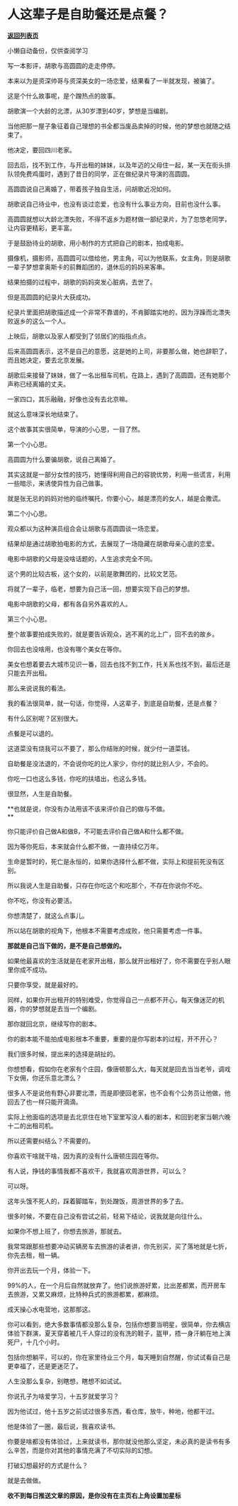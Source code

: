 # 人这辈子是自助餐还是点餐？

[**返回列表页**](/gzh/记忆承载3)

小懒自动备份，仅供查阅学习

写一本影评，胡歌与高圆圆的走走停停。

本来以为是资深帅哥与资深美女的一场恋爱，结果看了一半就发现，被骗了。  

这是个什么故事呢，是个蹭热点的故事。  

胡歌演一个大龄的北漂，从30岁漂到40岁，梦想是当编剧。  

当他把那一屋子象征着自己理想的书全都当废品卖掉的时候，他的梦想也就随之结束了。  

他决定，要回四川老家。

回去后，找不到工作，与开出租的妹妹，以及年迈的父母住一起，某一天在街头排队领免费鸡蛋时，遇到了昔日的同学，正在做纪录片导演的高圆圆。

高圆圆说自己离婚了，带着孩子独自生活，问胡歌近况如何。

胡歌说自己待业中，也没有谈过恋爱，也没有什么事业方向，目前也没什么事。  

高圆圆就想以大龄北漂失败，不得不返乡为题材做一部纪录片，为了忽悠老同学，让内容更精彩，更丰富。  

于是鼓励待业的胡歌，用小制作的方式把自己的剧本，拍成电影。

摄像机，摄影师，高圆圆可以借给他，男主角，可以为他联系，女主角，则是胡歌一辈子梦想拿奥斯卡的前舞蹈团的，退休后的妈妈来客串。  

结果拍摄的过程中，胡歌的妈妈突发心脏病，去世了。  

但是高圆圆的纪录片大获成功。

纪录片里面把胡歌描述成一个非常不靠谱的，不肯脚踏实地的，因为浮躁而北漂失败返乡的这么一个人。  

上映后，胡歌以及家人都受到了邻居们的指指点点。  

后来高圆圆表示，这不是自己的意愿，这是她的上司，非要那么做，她也辞职了，而且她决定，要去北京发展。

胡歌后来接替了妹妹，做了一名出租车司机，在路上，遇到了高圆圆，还有她那个声称已经离婚的丈夫。  

一家四口，其乐融融，好像也没有去北京嘛。

就这么意味深长地结束了。  

这个故事其实很简单，导演的小心思，一目了然。  

第一个小心思。  

高圆圆为什么要骗胡歌，说自己离婚了。  

其实这就是一部分女性的技巧，她懂得利用自己的容貌优势，利用一些谎言，利用一些暗示，来诱使异性为自己做事。  

就是张无忌的妈妈对他的临终嘱托，你要小心，越是漂亮的女人，越是会撒谎。  

第二个小心思。  

观众都以为这种演员组合会让胡歌与高圆圆谈一场恋爱。  

结果却是通过胡歌拍电影的方式，去展现了一场隐藏在胡歌母亲心底的恋爱。

电影中胡歌的父母是没啥话题的，人生追求完全不同。  

这个男的比较古板，这个女的，以前是歌舞团的，比较文艺范。

将就了一辈子，临老，想要为自己活一回，想要实现下自己的梦想。  

电影中胡歌的父母，都有各自另外喜欢的人。  

第三个小心思。  

整个故事要拍成失败的，就是要告诉观众，逃不离的北上广，回不去的故乡。  

你回去也没啥用，也没有哪个美女在等你。  

美女也想着要去大城市见识一番，回去也找不到工作，托关系也找不到，最后还是只能去开出租。

那么来说说我的看法。  

我的看法很简单，就一句话，你觉得，人这辈子，到底是自助餐，还是点餐？

有什么区别呢？区别很大。  

点餐是可以退的。

这道菜没有烧我可以不要了，那么你结账的时候，就少付一道菜钱。  

自助餐是没法退的，不会说你吃的比人家少，你付的就比别人少，不会的。

你吃一口也这么多钱，你吃的扶墙出，也这么多钱。

很显然，人生是自助餐。  

 **也就是说，你没有办法用该不该来评价自己的做与不做。  
**

你只能评价自己做A和做B，不可能去评价自己做A和什么都不做。

因为等你死后，本来就会什么都不做，一直持续亿万年。  

生命是暂时的，死亡是永恒的，如果你选择什么都不做，实际上和提前死没有区别。

所以我说人生是自助餐，只存在你吃这个和吃那个，不存在你说你不吃。  

你不吃，你没有必要活。

你想清楚了，就这么点事儿。  

所以站在胡歌的视角下，他根本不需要考虑成败，他只需要考虑一件事。  

 **那就是自己当下做的，是不是自己想做的。**

如果他最喜欢的生活就是在老家开出租，那么就开出租好了，你不需要在乎别人眼里你成不成功。  

只要你享受，就是最好的。  

同样，如果你开出租开的特别难受，你觉得自己一点都不开心，每天像迷茫的机器，你的梦想就是去当一个编剧。  

那你就回北京，继续写你的剧本。

你的剧本能不能拍成电影根本不重要，重要的是你写剧本的过程，开不开心？  

我们很多时候，提出来的选择是胡扯的。  

你想想看，假如你在老家有个庄园，像唐顿那么大，每天就是回去当当老爷，调戏下女佣，你还乐意北漂么？

很多人不是说他有野心非要北漂，而是即便回老家，也不会有个公务员让他做，他回去了也一样只能开滴滴。

实际上他面临的选项是去北京住在地下室里写没人看的剧本，和回到老家当朝六晚十二的出租司机。

所以还需要纠结么？不需要的。  

你喜欢干啥就干啥，因为真的没有什么唐顿庄园在等你。

有人说，挣钱的事情我都不喜欢干，我就喜欢周游世界，可以么？  

可以呀。

这年头饿不死人的，踩着脚踏车，到处蹭饭，周游世界的多了去。

很多时候，不要在自己没有尝试之前，轻易下结论，说我就是向往什么。

如果你不想上班了，你想去旅游，那就去。

我常常跟那些想要冲动买辆房车去旅游的读者讲，你先别买，买了落地就是七折，你先去租，租一辆。  

你开出去玩一个月，体验一下。  

99%的人，在一个月后自然就放弃了。他们说旅游好累，比出差都累，而开房车去旅游，又累又麻烦，比特种兵式的旅游都累，都麻烦。

成天操心水电营地，这那那这。  

你可以看到，绝大多数事情都没那么复杂，包括你想要当明星，很简单，你去横店体验下群演，夏天穿着被几千人穿过的没有洗的鞋子，盔甲，捂一身汗躺在地上演死尸，十几个小时。  

包括你想躺平，可以的，你在家里待业三个月，每天睡到自然醒，你试试看自己是更幸福了，还是更迷茫了。

人生没那么复杂，别瞎想，瞎想不如试试。  

你说孔子为啥爱学习，十五岁就爱学习？

因为他试过，他十五岁之前试过很多东西，看仓库，放牛，种地，他都干过。

他是体验了一圈，最后说，我喜欢读书。  

你要是啥都没有体验过，上来就读书，那你就没他那么坚定，未必真的是读书有多么辛苦，而是你对其他的事情充满了不切实际的幻想。  

打破幻想最好的方式是什么？  

就是去做做。

 **收不到每日推送文章的原因，是你没有在主页右上角设置加星标**


